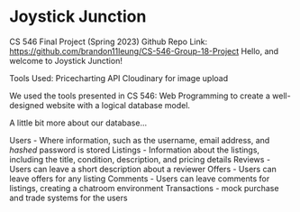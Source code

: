 # Joystick Junction
CS 546 Final Project (Spring 2023)
Github Repo Link: https://github.com/brandon11leung/CS-546-Group-18-Project
Hello, and welcome to Joystick Junction!

Tools Used:
Pricecharting API
Cloudinary for image upload


We used the tools presented in CS 546: Web Programming to create a well-designed website with a logical database model.

A little bit more about our database...

Users - Where information, such as the username, email address, and *hashed* password is stored
Listings - Information about the listings, including the title, condition, description, and pricing details
Reviews - Users can leave a short description about a reviewer
Offers - Users can leave offers for any listing
Comments - Users can leave comments for listings, creating a chatroom environment
Transactions - mock purchase and trade systems for the users
